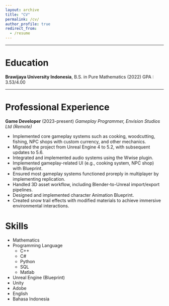 ```yaml
---
layout: archive
title: "CV"
permalink: /cv/
author_profile: true
redirect_from:
  - /resume
---
```


***

# Education

**Brawijaya University Indonesia**, B.S. in Pure Mathematics (2022)
GPA : 3.53/4.00

***

# Professional Experience

**Game Developer** (2023-present)
_Gameplay Programmer, Envision Studios Ltd (Remote)_

- Implemented core gameplay systems such as cooking, woodcutting, fishing, NPC shops with custom currency, and other mechanics.
- Migrated the project from Unreal Engine 4 to 5.2, with subsequent updates to 5.6.
- Integrated and implemented audio systems using the Wwise plugin.
- Implemented gameplay-related UI (e.g., cooking system, NPC shop) with Blueprint.
- Ensured most gameplay systems functioned proreply in multiplayer by implementing replication.
- Handled 3D asset workflow, including Blender-to-Unreal import/export pipelines.
- Designed and implemented character Animation Blueprint.
- Created snow trail effects with modified materials to achieve immersive environmental interactions.

# Skills

* Mathematics
* Programming Language
  * C++
  * C#
  * Python
  * SQL
  * Matlab
* Unreal Engine (Blueprint)
* Unity
* Adobe
* English
* Bahasa Indonesia
